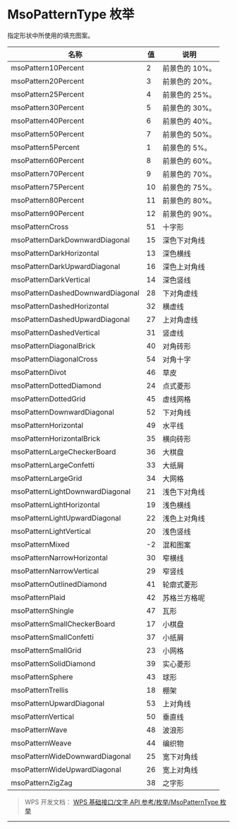 # MsoPatternType 枚举

指定形状中所使用的填充图案。

| 名称                             | 值  | 说明           |
|----------------------------------|-----|----------------|
| msoPattern10Percent              | 2   | 前景色的 10%。 |
| msoPattern20Percent              | 3   | 前景色的 20%。 |
| msoPattern25Percent              | 4   | 前景色的 25%。 |
| msoPattern30Percent              | 5   | 前景色的 30%。 |
| msoPattern40Percent              | 6   | 前景色的 40%。 |
| msoPattern50Percent              | 7   | 前景色的 50%。 |
| msoPattern5Percent               | 1   | 前景色的 5%。  |
| msoPattern60Percent              | 8   | 前景色的 60%。 |
| msoPattern70Percent              | 9   | 前景色的 70%。 |
| msoPattern75Percent              | 10  | 前景色的 75%。 |
| msoPattern80Percent              | 11  | 前景色的 80%。 |
| msoPattern90Percent              | 12  | 前景色的 90%。 |
| msoPatternCross                  | 51  | 十字形         |
| msoPatternDarkDownwardDiagonal   | 15  | 深色下对角线   |
| msoPatternDarkHorizontal         | 13  | 深色横线       |
| msoPatternDarkUpwardDiagonal     | 16  | 深色上对角线   |
| msoPatternDarkVertical           | 14  | 深色竖线       |
| msoPatternDashedDownwardDiagonal | 28  | 下对角虚线     |
| msoPatternDashedHorizontal       | 32  | 横虚线         |
| msoPatternDashedUpwardDiagonal   | 27  | 上对角虚线     |
| msoPatternDashedVertical         | 31  | 竖虚线         |
| msoPatternDiagonalBrick          | 40  | 对角砖形       |
| msoPatternDiagonalCross          | 54  | 对角十字       |
| msoPatternDivot                  | 46  | 草皮           |
| msoPatternDottedDiamond          | 24  | 点式菱形       |
| msoPatternDottedGrid             | 45  | 虚线网格       |
| msoPatternDownwardDiagonal       | 52  | 下对角线       |
| msoPatternHorizontal             | 49  | 水平线         |
| msoPatternHorizontalBrick        | 35  | 横向砖形       |
| msoPatternLargeCheckerBoard      | 36  | 大棋盘         |
| msoPatternLargeConfetti          | 33  | 大纸屑         |
| msoPatternLargeGrid              | 34  | 大网格         |
| msoPatternLightDownwardDiagonal  | 21  | 浅色下对角线   |
| msoPatternLightHorizontal        | 19  | 浅色横线       |
| msoPatternLightUpwardDiagonal    | 22  | 浅色上对角线   |
| msoPatternLightVertical          | 20  | 浅色竖线       |
| msoPatternMixed                  | -2  | 混和图案       |
| msoPatternNarrowHorizontal       | 30  | 窄横线         |
| msoPatternNarrowVertical         | 29  | 窄竖线         |
| msoPatternOutlinedDiamond        | 41  | 轮廓式菱形     |
| msoPatternPlaid                  | 42  | 苏格兰方格呢   |
| msoPatternShingle                | 47  | 瓦形           |
| msoPatternSmallCheckerBoard      | 17  | 小棋盘         |
| msoPatternSmallConfetti          | 37  | 小纸屑         |
| msoPatternSmallGrid              | 23  | 小网格         |
| msoPatternSolidDiamond           | 39  | 实心菱形       |
| msoPatternSphere                 | 43  | 球形           |
| msoPatternTrellis                | 18  | 棚架           |
| msoPatternUpwardDiagonal         | 53  | 上对角线       |
| msoPatternVertical               | 50  | 垂直线         |
| msoPatternWave                   | 48  | 波浪形         |
| msoPatternWeave                  | 44  | 编织物         |
| msoPatternWideDownwardDiagonal   | 25  | 宽下对角线     |
| msoPatternWideUpwardDiagonal     | 26  | 宽上对角线     |
| msoPatternZigZag                 | 38  | 之字形         |

> WPS 开发文档： [WPS 基础接口/文字 API 参考/枚举/MsoPatternType 枚举](https://qn.cache.wpscdn.cn/encs/doc/office_v19/topics/WPS%20%E5%9F%BA%E7%A1%80%E6%8E%A5%E5%8F%A3/%E6%96%87%E5%AD%97%20API%20%E5%8F%82%E8%80%83/%E6%9E%9A%E4%B8%BE/MsoPatternType%20%E6%9E%9A%E4%B8%BE.html)

------------------------------------------------------------------------
